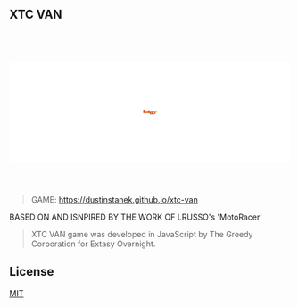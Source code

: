 ## XTC VAN

<h1 align="center">
  <br>
  <a href="https://dustinstanek.github.io/xtc-van" target="_blank"><img width="636" src="assets/ExtasyZoom.gif" alt="xtc-van"></a>
  <br>
  <br>
</h1>



> GAME:
https://dustinstanek.github.io/xtc-van

BASED ON AND ISNPIRED BY THE WORK OF LRUSSO's 'MotoRacer'

> XTC VAN game was developed in JavaScript by The Greedy Corporation for Extasy Overnight.

## License

[MIT](license)
